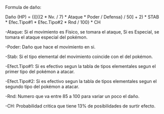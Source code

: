 Formula de daño:

Daño (HP) = {([{(2 * Nv. / 7) * Ataque  * Poder / Defensa} / 50] + 2) * STAB * Efec.Tipo#1 * Efec.Tipo#2 * Rnd / 100} * CH

-Ataque: Si el movimiento es Físico, se tomara el ataque, Si es Especial, se tomara el ataque especial del pokémon.

-Poder: Daño que hace el movimiento en si.

-Stab: Si el tipo elemental del movimiento coincide con el del pokémon.

-Efect.Tipo#1: Si es efectivo segun la tabla de tipos elementales segun el primer tipo del pokémon a atacar.

-Efect.Tipo#2: Si es efectivo segun la tabla de tipos elementales segun el segundo tipo del pokémon a atacar.

-Rnd: Numero que va entre 85 a 100 para variar un poco el daño.

-CH: Probabilidad critica que tiene 13% de posibilidades de surtir efecto.